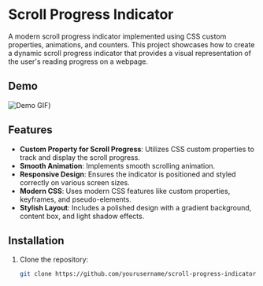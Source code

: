 # Scroll Progress Indicator

A modern scroll progress indicator implemented using CSS custom properties, animations, and counters. This project showcases how to create a dynamic scroll progress indicator that provides a visual representation of the user's reading progress on a webpage.

## Demo

![Demo GIF](https://rahajason.com/css-scroll/))  <!-- Add a link to your demo GIF or video here -->

## Features

- **Custom Property for Scroll Progress**: Utilizes CSS custom properties to track and display the scroll progress.
- **Smooth Animation**: Implements smooth scrolling animation.
- **Responsive Design**: Ensures the indicator is positioned and styled correctly on various screen sizes.
- **Modern CSS**: Uses modern CSS features like custom properties, keyframes, and pseudo-elements.
- **Stylish Layout**: Includes a polished design with a gradient background, content box, and light shadow effects.

## Installation

1. Clone the repository:
   ```sh
   git clone https://github.com/yourusername/scroll-progress-indicator.git
